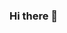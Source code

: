 ### Hi there 👋

<!--
**Jnovalfonso/jnovalfonso** is a ✨ _special_ ✨ repository because its `README.md` (this file) appears on your GitHub profile.

Here are some ideas to get you started:

- 🔭 I’m currently studying Software Development at SAIT.
- 🌱 I’m currently learning C# .NET MAUI and JavaScript.
- 🤔 I’m looking for opportunities to grow my coding knowledge.
- 📫 How to reach me: jnovaalfonso@gmail.com
- ⚡ Fun fact: I love to dance! 
-->
